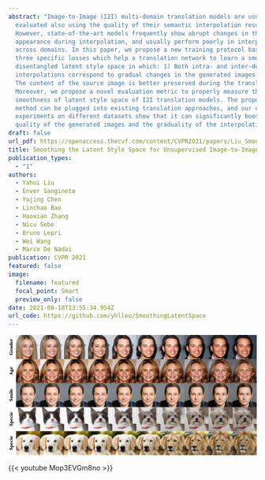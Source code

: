 ```yaml
---
abstract: "Image-to-Image (I2I) multi-domain translation models are usually
  evaluated also using the quality of their semantic interpolation results.
  However, state-of-the-art models frequently show abrupt changes in the image
  appearance during interpolation, and usually perform poorly in interpolations
  across domains. In this paper, we propose a new training protocol based on
  three specific losses which help a translation network to learn a smooth and
  disentangled latent style space in which: 1) Both intra- and inter-domain
  interpolations correspond to gradual changes in the generated images and 2)
  The content of the source image is better preserved during the translation.
  Moreover, we propose a novel evaluation metric to properly measure the
  smoothness of latent style space of I2I translation models. The proposed
  method can be plugged into existing translation approaches, and our extensive
  experiments on different datasets show that it can significantly boost the
  quality of the generated images and the graduality of the interpolations. "
draft: false
url_pdf: https://openaccess.thecvf.com/content/CVPR2021/papers/Liu_Smoothing_the_Disentangled_Latent_Style_Space_for_Unsupervised_Image-to-Image_Translation_CVPR_2021_paper.pdf
title: Smoothing the Latent Style Space for Unsupervised Image-to-Image Translation
publication_types:
  - "1"
authors:
  - Yahui Liu
  - Enver Sangineto
  - Yajing Chen
  - Linchao Bao
  - Haoxian Zhang
  - Nicu Sebe
  - Bruno Lepri
  - Wei Wang
  - Marco De Nadai
publication: CVPR 2021
featured: false
image:
  filename: featured
  focal_point: Smart
  preview_only: false
date: 2021-08-18T13:55:34.954Z
url_code: https://github.com/yhlleo/SmoothingLatentSpace
---
```

![](teaser.jpg)


{{< youtube Mop3EVGm8no >}}
